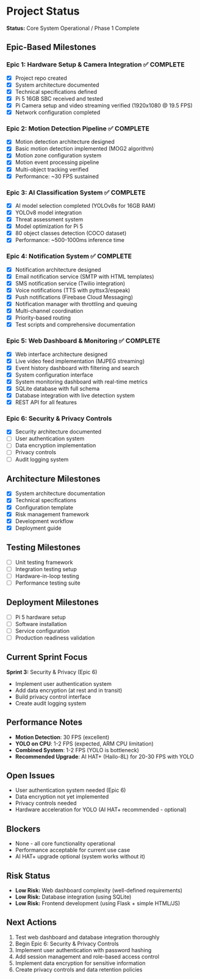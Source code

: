 # Project Status

**Status:** Core System Operational / Phase 1 Complete

## Epic-Based Milestones

### Epic 1: Hardware Setup & Camera Integration ✅ COMPLETE
- [x] Project repo created
- [x] System architecture documented
- [x] Technical specifications defined
- [x] Pi 5 16GB SBC received and tested
- [x] Pi Camera setup and video streaming verified (1920x1080 @ 19.5 FPS)
- [x] Network configuration completed

### Epic 2: Motion Detection Pipeline ✅ COMPLETE
- [x] Motion detection architecture designed
- [x] Basic motion detection implemented (MOG2 algorithm)
- [x] Motion zone configuration system
- [x] Motion event processing pipeline
- [x] Multi-object tracking verified
- [x] Performance: ~30 FPS sustained

### Epic 3: AI Classification System ✅ COMPLETE
- [x] AI model selection completed (YOLOv8s for 16GB RAM)
- [x] YOLOv8 model integration
- [x] Threat assessment system
- [x] Model optimization for Pi 5
- [x] 80 object classes detection (COCO dataset)
- [x] Performance: ~500-1000ms inference time

### Epic 4: Notification System ✅ COMPLETE
- [x] Notification architecture designed
- [x] Email notification service (SMTP with HTML templates)
- [x] SMS notification service (Twilio integration)
- [x] Voice notifications (TTS with pyttsx3/espeak)
- [x] Push notifications (Firebase Cloud Messaging)
- [x] Notification manager with throttling and queuing
- [x] Multi-channel coordination
- [x] Priority-based routing
- [x] Test scripts and comprehensive documentation

### Epic 5: Web Dashboard & Monitoring ✅ COMPLETE
- [x] Web interface architecture designed
- [x] Live video feed implementation (MJPEG streaming)
- [x] Event history dashboard with filtering and search
- [x] System configuration interface
- [x] System monitoring dashboard with real-time metrics
- [x] SQLite database with full schema
- [x] Database integration with live detection system
- [x] REST API for all features

### Epic 6: Security & Privacy Controls
- [x] Security architecture documented
- [ ] User authentication system
- [ ] Data encryption implementation
- [ ] Privacy controls
- [ ] Audit logging system

## Architecture Milestones
- [x] System architecture documentation
- [x] Technical specifications
- [x] Configuration template
- [x] Risk management framework
- [x] Development workflow
- [x] Deployment guide

## Testing Milestones
- [ ] Unit testing framework
- [ ] Integration testing setup
- [ ] Hardware-in-loop testing
- [ ] Performance testing suite

## Deployment Milestones
- [ ] Pi 5 hardware setup
- [ ] Software installation
- [ ] Service configuration
- [ ] Production readiness validation

## Current Sprint Focus
**Sprint 3:** Security & Privacy (Epic 6)
- Implement user authentication system
- Add data encryption (at rest and in transit)
- Build privacy control interface
- Create audit logging system

## Performance Notes
- **Motion Detection**: 30 FPS (excellent)
- **YOLO on CPU**: 1-2 FPS (expected, ARM CPU limitation)
- **Combined System**: 1-2 FPS (YOLO is bottleneck)
- **Recommended Upgrade**: AI HAT+ (Hailo-8L) for 20-30 FPS with YOLO

## Open Issues
- User authentication system needed (Epic 6)
- Data encryption not yet implemented
- Privacy controls needed
- Hardware acceleration for YOLO (AI HAT+ recommended - optional)

## Blockers
- None - all core functionality operational
- Performance acceptable for current use case
- AI HAT+ upgrade optional (system works without it)

## Risk Status
- **Low Risk:** Web dashboard complexity (well-defined requirements)
- **Low Risk:** Database integration (using SQLite)
- **Low Risk:** Frontend development (using Flask + simple HTML/JS)

## Next Actions
1. Test web dashboard and database integration thoroughly
2. Begin Epic 6: Security & Privacy Controls
3. Implement user authentication with password hashing
4. Add session management and role-based access control
5. Implement data encryption for sensitive information
6. Create privacy controls and data retention policies
